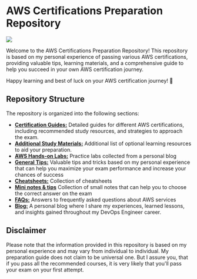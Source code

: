 # AWS Certifications Preparation Repository

![](https://i.imgur.com/h0clQzw.png)

Welcome to the AWS Certifications Preparation Repository! This repository is based on my personal experience of passing various AWS certifications, providing valuable tips, learning materials, and a comprehensive guide to help you succeed in your own AWS certification journey.

Happy learning and best of luck on your AWS certification journey! 🚀

## Repository Structure

The repository is organized into the following sections:

- **[Certification Guides:](./certification-guides/)** Detailed guides for different AWS certifications, including recommended study resources, and strategies to approach the exam.
- **[Additional Study Materials:](./study-materials/)** Additional list of optional learning resources to aid your preparation.
- **[AWS Hands-on Labs:](./labs/)** Practice labs collected from a personal blog
- **[General Tips:](./general-tips/)** Valuable tips and tricks based on my personal experience that can help you maximize your exam performance and increase your chances of success
- **[Cheatsheets:](./cheatsheets/)** Collection of cheatsheets
- **[Mini notes & tips](./mini-notes-and-tips/)** Collection of small notes that can help you to choose the correct answer on the exam
- [**FAQs:**](https://aws.amazon.com/faqs/) Answers to frequently asked questions about AWS services
- [**Blog:**](https://maxat-akbanov.com/) A personal blog where I share my experiences, learned lessons, and insights gained throughout my DevOps Engineer career.

## Disclaimer

Please note that the information provided in this repository is based on my personal experience and may vary from individual to individual. My preparation guide does not claim to be universal one. But I assure you, that if you pass all the recommended courses, it is very likely that you'll pass your exam on your first attempt.